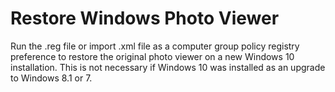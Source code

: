Restore Windows Photo Viewer
============================

Run the .reg file or import .xml file as a computer group policy registry
preference to restore the original photo viewer on a new Windows 10
installation. This is not necessary if Windows 10 was installed as an upgrade to
Windows 8.1 or 7.
